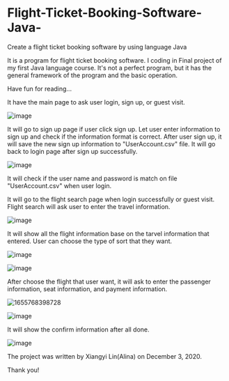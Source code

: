 # Flight-Ticket-Booking-Software-Java-
Create a flight ticket booking software by using language Java

It is a program for flight ticket booking software. I coding in Final project of my first Java language course. It's not a perfect program, but it has the general framework of the program and the basic operation. 

Have fun for reading...

It have the main page to ask user login, sign up, or guest visit.

![image](https://user-images.githubusercontent.com/75402059/174687995-5bbec487-034c-45dd-87ff-6275cc19dc1b.png)

It will go to sign up page if user click sign up. Let user enter information to sign up and check if the information format is correct. After user sign up, it will save the new sign up information to "UserAccount.csv" file. It will go back to login page after sign up successfully.

![image](https://user-images.githubusercontent.com/75402059/174688262-860ff42e-be65-4f32-9837-2037a7629b59.png)

It will check if the user name and password is match on file "UserAccount.csv" when user login.

It will go to the flight search page when login successfully or guest visit. Flight search will ask user to enter the travel information.

![image](https://user-images.githubusercontent.com/75402059/174688814-51a8c8d0-a56a-4246-a1a5-c146f0a60598.png)

It will show all the flight information base on the tarvel information that entered. User can choose the type of sort that they want.

![image](https://user-images.githubusercontent.com/75402059/174689108-4f2d5395-4111-4bbe-a2e6-c3454ee6117c.png)

![image](https://user-images.githubusercontent.com/75402059/174689295-b8daddb3-a0a3-47e6-b9a0-129f7eb90cc7.png)

After choose the flight that user want, it will ask to enter the passenger information, seat information, and payment information.

![1655768398728](https://user-images.githubusercontent.com/75402059/174689420-d41a8368-3590-422f-8841-43a368e37245.png)

![image](https://user-images.githubusercontent.com/75402059/174689607-24f8a19d-37c2-4d9f-830b-3b25afe51d9b.png)

It will show the confirm information after all done.

![image](https://user-images.githubusercontent.com/75402059/174689720-6d43e0a7-80ab-4578-b258-96cff68cef40.png)

The project was written by Xiangyi Lin(Alina) on December 3, 2020.

Thank you!

